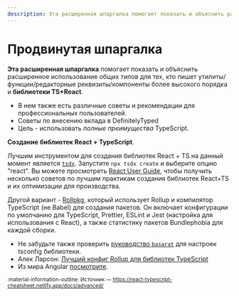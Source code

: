 ```yaml
---
description: Эта расширенная шпаргалка помогает показать и объяснить расширенное использование общих типов для тех, кто пишет утилиты/функции/редакторные реквизиты/компоненты более высокого порядка и библиотеки TS+React
---
```


# Продвинутая шпаргалка

**Эта расширенная шпаргалка** помогает показать и объяснить расширенное использование общих типов для тех, кто пишет утилиты/функции/редакторные реквизиты/компоненты более высокого порядка и **библиотеки TS+React**.

-   В нем также есть различные советы и рекомендации для профессиональных пользователей.
-   Советы по внесению вклада в DefinitelyTyped
-   Цель - использовать _полные преимущества_ TypeScript.

**Создание библиотек React + TypeScript**.

Лучшим инструментом для создания библиотек React + TS на данный момент является [`tsdx`](https://github.com/palmerhq/tsdx). Запустите `npx tsdx create` и выберите опцию "react". Вы можете просмотреть [React User Guide](https://github.com/palmerhq/tsdx/issues/5), чтобы получить несколько советов по лучшим практикам создания библиотек React+TS и их оптимизации для производства.

Другой вариант - [Rollpkg](https://github.com/rafgraph/rollpkg), который использует Rollup и компилятор TypeScript (не Babel) для создания пакетов. Он включает конфигурации по умолчанию для TypeScript, Prettier, ESLint и Jest (настройка для использования с React), а также статистику пакетов Bundlephobia для каждой сборки.

-   Не забудьте также проверить [руководство `basarat`](https://basarat.gitbooks.io/typescript/content/docs/quick/library.html) для настроек tsconfig библиотеки.
-   Алек Ларсон: [Лучший конфиг Rollup для библиотек TypeScript](https://gist.github.com/aleclarson/9900ed2a9a3119d865286b218e14d226)
-   Из мира Angular [посмотрите](https://github.com/bitjson/typescript-starter).

<small>:material-information-outline: Источник &mdash; <https://react-typescript-cheatsheet.netlify.app/docs/advanced/></small>

